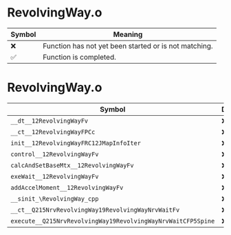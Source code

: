 # RevolvingWay.o
| Symbol | Meaning 
| ------------- | ------------- 
| :x: | Function has not yet been started or is not matching. 
| :white_check_mark: | Function is completed. 


# RevolvingWay.o
| Symbol | Decompiled? |
| ------------- | ------------- |
| `__dt__12RevolvingWayFv` | :x: |
| `__ct__12RevolvingWayFPCc` | :x: |
| `init__12RevolvingWayFRC12JMapInfoIter` | :x: |
| `control__12RevolvingWayFv` | :x: |
| `calcAndSetBaseMtx__12RevolvingWayFv` | :x: |
| `exeWait__12RevolvingWayFv` | :x: |
| `addAccelMoment__12RevolvingWayFv` | :x: |
| `__sinit_\RevolvingWay_cpp` | :x: |
| `__ct__Q215NrvRevolvingWay19RevolvingWayNrvWaitFv` | :x: |
| `execute__Q215NrvRevolvingWay19RevolvingWayNrvWaitCFP5Spine` | :x: |
